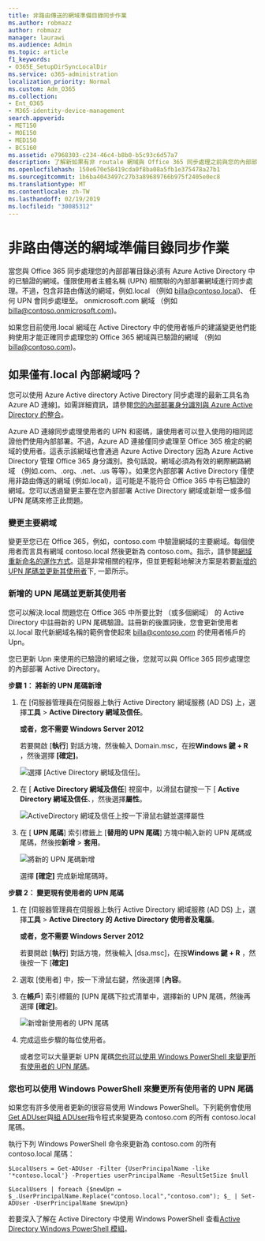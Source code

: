 ```yaml
---
title: 非路由傳送的網域準備目錄同步作業
ms.author: robmazz
author: robmazz
manager: laurawi
ms.audience: Admin
ms.topic: article
f1_keywords:
- O365E_SetupDirSyncLocalDir
ms.service: o365-administration
localization_priority: Normal
ms.custom: Adm_O365
ms.collection:
- Ent_O365
- M365-identity-device-management
search.appverid:
- MET150
- MOE150
- MED150
- BCS160
ms.assetid: e7968303-c234-46c4-b8b0-b5c93c6d57a7
description: 了解新如果有非 routale 網域與 Office 365 同步處理之前與您的內部部署使用者相關聯。
ms.openlocfilehash: 150e670e58419cda0f8ba08a5fb1e375478a27b1
ms.sourcegitcommit: 1b6ba4043497c27b3a89689766b975f2405e0ec8
ms.translationtype: MT
ms.contentlocale: zh-TW
ms.lasthandoff: 02/19/2019
ms.locfileid: "30085312"
---
```

# <a name="prepare-a-non-routable-domain-for-directory-synchronization"></a>非路由傳送的網域準備目錄同步作業
當您與 Office 365 同步處理您的內部部署目錄必須有 Azure Active Directory 中的已驗證的網域。僅限使用者主體名稱 (UPN) 相關聯的內部部署網域進行同步處理。不過，包含非路由傳送的網域，例如.local （例如 billa@contoso.local)、 任何 UPN 會同步處理至。 onmicrosoft.com 網域 （例如 billa@contoso.onmicrosoft.com)。 

如果您目前使用.local 網域在 Active Directory 中的使用者帳戶的建議變更他們能夠使用才能正確同步處理您的 Office 365 網域與已驗證的網域 （例如 billa@contoso.com)。
  
## <a name="what-if-i-only-have-a-local-on-premises-domain"></a>如果僅有.local 內部網域吗？

您可以使用 Azure Active directory Active Directory 同步處理的最新工具名為 Azure AD 連線]。如需詳細資訊，請參閱[您的內部部署身分識別與 Azure Active Directory 的整合](https://docs.microsoft.com/azure/architecture/reference-architectures/identity/azure-ad)。
  
Azure AD 連線同步處理使用者的 UPN 和密碼，讓使用者可以登入使用的相同認證他們使用內部部署。不過，Azure AD 連接僅同步處理至 Office 365 檢定的網域的使用者。這表示該網域也會通過 Azure Active Directory 因為 Azure Active Directory 管理 Office 365 身分識別。換句話說，網域必須為有效的網際網路網域 （例如.com、.org、.net、.us 等等）。如果您內部部署 Active Directory 僅使用非路由傳送的網域 (例如.local)，這可能是不能符合 Office 365 中有已驗證的網域。您可以透過變更主要在您內部部署 Active Directory 網域或新增一或多個 UPN 尾碼來修正此問題。
  
### <a name="change-your-primary-domain"></a>**變更主要網域**

變更至您已在 Office 365，例如，contoso.com 中驗證網域的主要網域。每個使用者而言具有網域 contoso.local 然後更新為 contoso.com。指示，請參閱[網域重新命名的運作方式](https://go.microsoft.com/fwlink/p/?LinkId=624174)。這是非常相關的程序，但並更輕鬆地解決方案是若要[新增的 UPN 尾碼並更新其使用者](prepare-a-non-routable-domain-for-directory-synchronization.md#bk_register)下, 一節所示。
  
### <a name="add-upn-suffixes-and-update-your-users-to-them"></a>**新增的 UPN 尾碼並更新其使用者**

您可以解決.local 問題您在 Office 365 中所要比對 （或多個網域） 的 Active Directory 中註冊新的 UPN 尾碼驗證。註冊新的後置詞後，您會更新使用者以.local 取代新網域名稱的範例會使起來 billa@contoso.com 的使用者帳戶的 Upn。
  
您已更新 Upn 来使用的已驗證的網域之後，您就可以與 Office 365 同步處理您的內部部署 Active Directory。
  
 **步驟 1： 將新的 UPN 尾碼新增**
  
1. 在 [伺服器管理員在伺服器上執行 Active Directory 網域服務 (AD DS) 上，選擇**工具** \> **Active Directory 網域及信任**。
    
    **或者，您不需要 Windows Server 2012**
    
    若要開啟 [**執行**] 對話方塊，然後輸入 Domain.msc，在按**Windows 鍵 + R** ，然後選擇 **[確定]**。
    
    ![選擇 [Active Directory 網域及信任]。](media/46b6e007-9741-44af-8517-6f682e0ac974.png)
  
2. 在 [ **Active Directory 網域及信任**] 視窗中，以滑鼠右鍵按一下 [ **Active Directory 網域及信任**、，然後選擇**屬性**。
    
    ![ActiveDirectory 網域及信任上按一下滑鼠右鍵並選擇屬性](media/39d20812-ffb5-4ba9-8d7b-477377ac360d.png)
  
3. 在 [ **UPN 尾碼**] 索引標籤上 [**替用的 UPN 尾碼**] 方塊中輸入新的 UPN 尾碼或尾碼，然後按**新增** \> **套用**。
    
    ![將新的 UPN 尾碼新增](media/a4aaf919-7adf-469a-b93f-83ef284c0915.PNG)
  
    選擇 **[確定]** 完成新增尾碼時。 
    
 **步驟 2： 變更現有使用者的 UPN 尾碼**
  
1. 在 [伺服器管理員在伺服器上執行 Active Directory 網域服務 (AD DS) 上，選擇**工具** \> **Active Directory 的 Active Directory 使用者及電腦**。
    
    **或者，您不需要 Windows Server 2012**
    
    若要開啟 [**執行**] 對話方塊，然後輸入 [dsa.msc]，在按**Windows 鍵 + R** ，然後按一下 [**確定]**
    
2. 選取 [使用者] 中，按一下滑鼠右鍵，然後選擇 [**內容**。
    
3. 在**帳戶**] 索引標籤的 [UPN 尾碼下拉式清單中，選擇新的 UPN 尾碼，然後再選擇 **[確定]**。
    
    ![新增新使用者的 UPN 尾碼](media/54876751-49f0-48cc-b864-2623c4835563.png)
  
4. 完成這些步驟的每位使用者。
    
    或者您可以大量更新 UPN 尾碼[您也可以使用 Windows PowerShell 來變更所有使用者的 UPN 尾碼](prepare-a-non-routable-domain-for-directory-synchronization.md#BK_Posh)。
    
### <a name="you-can-also-use-windows-powershell-to-change-the-upn-suffix-for-all-users"></a>**您也可以使用 Windows PowerShell 來變更所有使用者的 UPN 尾碼**

如果您有許多使用者更新的很容易使用 Windows PowerShell。下列範例會使用[Get ADUser](https://go.microsoft.com/fwlink/p/?LinkId=624312)與[組 ADUser](https://go.microsoft.com/fwlink/p/?LinkId=624313)指令程式來變更為 contoso.com 的所有 contoso.local 尾碼。 

執行下列 Windows PowerShell 命令來更新為 contoso.com 的所有 contoso.local 尾碼：
    
  ```
  $LocalUsers = Get-ADUser -Filter {UserPrincipalName -like '*contoso.local'} -Properties userPrincipalName -ResultSetSize $null
  ```

  ```
  $LocalUsers | foreach {$newUpn = $_.UserPrincipalName.Replace("contoso.local","contoso.com"); $_ | Set-ADUser -UserPrincipalName $newUpn}
  ```
若要深入了解在 Active Directory 中使用 Windows PowerShell 查看[Active Directory Windows PowerShell 模組](https://go.microsoft.com/fwlink/p/?LinkId=624314)。 

